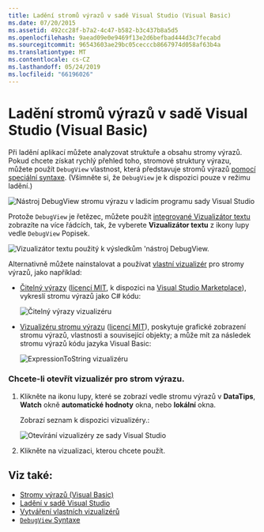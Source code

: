 ```yaml
---
title: Ladění stromů výrazů v sadě Visual Studio (Visual Basic)
ms.date: 07/20/2015
ms.assetid: 492cc28f-b7a2-4c47-b582-b3c437b8a5d5
ms.openlocfilehash: 9aead09e0e9469f13e2d6befbad444d3c7fecabd
ms.sourcegitcommit: 96543603ae29bc05cecccb8667974d058af63b4a
ms.translationtype: MT
ms.contentlocale: cs-CZ
ms.lasthandoff: 05/24/2019
ms.locfileid: "66196026"
---
```

# <a name="debugging-expression-trees-in-visual-studio-visual-basic"></a>Ladění stromů výrazů v sadě Visual Studio (Visual Basic)
Při ladění aplikací můžete analyzovat struktuře a obsahu stromy výrazů. Pokud chcete získat rychlý přehled toho, stromové struktury výrazu, můžete použít `DebugView` vlastnost, která představuje stromů výrazů [pomocí speciální syntaxe](debugview-syntax.md). (Všimněte si, že `DebugView` je k dispozici pouze v režimu ladění.)  

![Nástroj DebugView stromu výrazu v ladicím programu sady Visual Studio](media/debugging-expression-trees-in-visual-studio/debugview_vb.png)

Protože `DebugView` je řetězec, můžete použít [integrované Vizualizátor textu](https://docs.microsoft.com/visualstudio/debugger/view-strings-visualizer#open-a-string-visualizer) zobrazíte na více řádcích, tak, že vyberete **Vizualizátor textu** z ikony lupy vedle `DebugView` Popisek.

 ![Vizualizátor textu použitý k výsledkům 'nástroj DebugView.](media/debugging-expression-trees-in-visual-studio/string_visualizer_vb.png)

Alternativně můžete nainstalovat a používat [vlastní vizualizér](https://docs.microsoft.com/visualstudio/debugger/create-custom-visualizers-of-data) pro stromy výrazů, jako například:

* [Čitelný výrazy](https://github.com/agileobjects/ReadableExpressions) ([licencí MIT](https://github.com/agileobjects/ReadableExpressions/blob/master/LICENSE.md), k dispozici na [Visual Studio Marketplace](https://marketplace.visualstudio.com/items?itemName=vs-publisher-1232914.ReadableExpressionsVisualizers)), vykreslí stromu výrazů jako C# kódu:

  ![Čitelný výrazy vizualizéru](media/debugging-expression-trees-in-visual-studio/readable_expressions_visualizer.png)

* [Vizualizéru stromu výrazu](https://github.com/zspitz/ExpressionToString#visual-studio-debugger-visualizer-for-expression-trees) ([licencí MIT](https://github.com/zspitz/ExpressionToString/blob/master/LICENSE)), poskytuje grafické zobrazení stromu výrazů, vlastnosti a související objekty; a může mít za následek stromu výrazů kódu jazyka Visual Basic:

  ![ExpressionToString vizualizéru](media/debugging-expression-trees-in-visual-studio/expression_to_string_visualizer_vb.png)

### <a name="to-open-a-visualizer-for-an-expression-tree"></a>Chcete-li otevřít vizualizér pro strom výrazu.  
  
1. Klikněte na ikonu lupy, které se zobrazí vedle stromu výrazů v **DataTips**, **Watch** okně **automatické hodnoty** okna, nebo **lokální** okna.  
  
     Zobrazí seznam k dispozici vizualizéry.: 

      ![Otevírání vizualizéry ze sady Visual Studio](media/debugging-expression-trees-in-visual-studio/expression_tree_visualizers_vb.png)

2. Klikněte na vizualizaci, kterou chcete použít.  

## <a name="see-also"></a>Viz také:

- [Stromy výrazů (Visual Basic)](../../../../visual-basic/programming-guide/concepts/expression-trees/index.md)
- [Ladění v sadě Visual Studio](/visualstudio/debugger/debugging-in-visual-studio)
- [Vytváření vlastních vizualizérů](/visualstudio/debugger/create-custom-visualizers-of-data)
- [`DebugView` Syntaxe](debugview-syntax.md)

